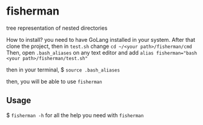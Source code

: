 # fisherman
tree representation of nested directories

How to install?
you need to have GoLang installed in your system. After that clone the project, 
then in `test.sh` change `cd ~/<your path>/fisherman/cmd`
Then, open `.bash_aliases` on any text editor and add 
`alias fisherman="bash <your path>/fisherman/test.sh"`

then in your terminal, 
$ `source .bash_aliases`

then, you will be able to use `fisherman`

## Usage

$ `fisherman -h` for all the help you need with `fisherman`
